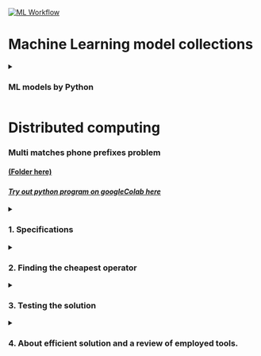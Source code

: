 [![ML Workflow](https://github.com/caeltarifa/Portfolio_collections/actions/workflows/main.yml/badge.svg?branch=main)](https://github.com/caeltarifa/Portfolio_collections/actions/workflows/main.yml)

# Machine Learning model collections
 <details>
    <summary><h3>ML models by Python</h3></summary>
    <p>

 - **Predictions**
 - **Classification**
 - **Clustering**
 - **Linear classification**

    </p>

  </details>

# Distributed computing 

### Multi matches phone prefixes problem <h4> [(Folder here)](https://github.com/caeltarifa/Portfolio_collections/tree/main/CheapestOperator_py) </h4>
### <h4> [*Try out python program on googleColab here*](https://colab.research.google.com/drive/1b6yQSDVvUD8KxADdzCJJXfkTeAZi5HGJ?usp=sharing) </h4>

<details>
<summary><h3> 1. Specifications </h3></summary>
<p>

### **Code programming is used to solve and test these problem features**

* It is given price lists including price per minute for different phone number prefixes.
* When several prefixes match the same number, the longest one should be used.
* If a price list does not include a certain prefix you cannot use that operator to dial numbers starting with that prefix.
* Assume that each price list can have thousands of entries but they will all fit together in memory.
* Telephone numbers should be inputted in the same format as in price lists, for example “68123456789”.
* Handle any number of price lists (operators) and then can calculate which operator that is cheapest for a certain number. Find the cheapest operator for that number.
* Data format of operators' price list. The left column represents the telephone prefix (country + area code) and the right column represents the operators price per minute for a number starting with that prefix.
        
    | Prefix  | Price |
    |-------|-------------|
    |  46732 | 1.1         |
    | 46732 | 	 1.1       |
    | 46	  | 0.17        |
    | 4620	 | 0.0         |
    | 468	  | 0.15        |
</p>
</details>




<details>
<summary><h3> 2. Finding the cheapest operator </h3> </summary>
<p>
 
[[*Code for solution*]](https://github.com/caeltarifa/Portfolio_collections/blob/main/CheapestOperator_py/CheapestOperator.py)
 
A class to find the cheapest operator for a given telephone number. The class takes a telephone number and a SparkContext object during initialization, and loads price lists for each operator into a dictionary. The class then finds the cheapest operator for the given telephone number based on the longest matching prefix.

### **Requirements** <br>
This code requires PySpark to be installed. PySpark is the Python API for Apache Spark, which is a fast and general-purpose cluster computing system.

### **Usage** <br>
Instantiate a CheapestOperator object with a telephone number and a SparkContext object:

````python
from pyspark import SparkContext

number = "4673212345"
sc = SparkContext("local", "CheapestOperator")
operators_url = {
    'OperatorA':'./op_a.txt',
    'OperatorB':'./op_b.txt',
    'OperatorC':'./op_c.txt',
}
obj = CheapestOperator(number, sc)
obj.setup_dataset(operators_url)
print(obj.cheapest_operator()) # prints Cheapest operator and its price "Operator A 1.1"
sc.stop()
````
The ``operators_url`` dictionary should map operator names to the file paths of their price lists. Each price list file should contain lines with the format ``prefix price``, where ``prefix`` is a telephone number prefix and ``price`` is the price for that prefix.

### **Methods** <br>

``__init__(self, number:str, sc: SparkContext)``
The constructor for the CheapestOperator class. Takes a telephone number and a SparkContext object as arguments.

``setup_dataset(self, operators_url:dict)``
Loads the price lists for each operator into a dictionary. The ``operators_url`` dictionary should map operator names to the file paths of their price lists. Each price list file should contain lines with the format ``prefix price``, where ``prefix`` is a telephone number prefix and price is the price for that prefix.

``update_prefix_prices(self, operator_data_file)``
Updates ``self.prefix_prices_op`` with the prices from a new operator. The new operator's price list is passed as an RDD in the format ``prefix price operator``. For each prefix in the new price list, the function checks if the prefix is already in ``self.prefix_prices_op``, and if so, updates the cheapest price and operator. If the prefix is not already in ``self.prefix_prices_op``, the function adds the prefix and price to the dictionary.

``cheapest_operator(self)``
Finds the cheapest operator for the given telephone number based on the longest matching prefix. Returns the name of the cheapest operator and the price for the longest matching prefix. If no matching prefix is found, returns a message indicating that no operator was found for the given number.
</p>
</details>


<details>
<summary><h3> 3. Testing the solution </h3></summary>
<p>
 
 [[*Testing solution code*]](https://github.com/caeltarifa/Portfolio_collections/blob/main/CheapestOperator_py/CheapestOperator_test.py)

This code contains unit tests for the CheapestOperator class using PySpark. The tests cover different cases to ensure that the function cheapest_operator() returns the expected results for different input scenarios.

### **Prerequisites** <br>
In order to run these tests, you need to have ``PySpark`` and ``unittest`` installed in your environment.

### **Running the tests** <br>
To run the tests, simply execute the following command:
```python
python CheapestOperator_test.py
```

### **Test cases** <br>
The following test cases are included:
* ``test_cheapest_operator() ``: Tests the case where the cheapest operator is found for a valid phone number.
* ``test_invalid_number() ``: Tests the case where no operator is found for an invalid phone number.
* ``test_operator_B_only() ``: Tests the case where only one operator is available in the dataset.
* ``test_longest_prefix() ``: Tests the case where the longest prefix is chosen over the cheapest price.
* ``test_multiple_operators_same_price() ``: Tests the case where multiple operators have the same price for a given prefix.
* ``test_single_operator_single_prefix() ``: Tests the case where only one operator is available for a given prefix.
* ``test_single_operator_multiple_prefixes() ``: Tests the case where one operator has multiple prefixes in the dataset.
* ``test_same_price_different_operator() ``: Tests the case where different operators have the same price for a given prefix.
* ``test_case_insensitive_dict() ``: Tests the case where the operator keys are case-insensitive.

### **Data sources** <br>
The input datasets for the tests are stored in the following files:

  op_a.txt: Dataset for Operator A <br>
  op_b.txt: Dataset for Operator B <br>
  op_c.txt: Dataset for Operator C <br>

</p>
</details>



<details>
<summary><h3> 4. About efficient solution and a review of employed tools. </h3></summary>
<p>

 Severals approaches have been considerated when looking up a solution for the solution:
* Many operators and their lists of massive prefixes and prices
* Recurring matches by a given number in the operator's list (considering thousands of matches)
* When each operator serves the same prefix, repetitive matches with a large quantity of prefixes occur.

Below is showed the technological pertinence in order to solve it, considering in-memory processing:

| Tool                                | Examination                                                                                                                                                                                                                                                                                                                                                                                                                                                                                                                                                                                                                                               |
|-------------------------------------|-----------------------------------------------------------------------------------------------------------------------------------------------------------------------------------------------------------------------------------------------------------------------------------------------------------------------------------------------------------------------------------------------------------------------------------------------------------------------------------------------------------------------------------------------------------------------------------------------------------------------------------------------------------|
| PySpark API                         | Spark provides in-memory processing of data, allowing to run much faster than traditional big data processing framework.                                                                                                                                                                                                                                                                                                                                                                                                                                                                                                                                  |
| RDD (Resilient Distributed Dataset) | RDD has become the primary programming interface for working with semi-structured as well as structured data. Though RDD is one way to acchieve the solution for large dataset, there is also another tool as DataFrame which is queried by spark SQL. A contrastion to decide one road consists selecting the first one because the problem contains no any prioritization over data structure and/or data relations. Thereby, it is not neccesary to think about SQL here with dataFrame method. <br/><br/> Finally, RDDs are immutable, partitioned collections of records that can be processed in parallel across a distributed cluster of machines. |

### But, why to need a processing in parallel across a distributed cluster of machines for massive data?
Seeking for a response, I'd reference this paper ["MapReduce: Simplified Data Processing on Large Clusters"](https://research.google.com/archive/mapreduce-osdi04.pdf). The paper highlights the benefits of parallel processing across a cluster of machines, such as

1. Performance: **Parallel processing across a cluster of machines can help to reduce the time it takes to analyze large datasets**
2. Scalability
3. Fault tolerance
4. Flexibility

 
</p>
</details>

